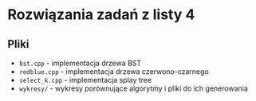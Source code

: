 # Rozwiązania zadań z listy 4

## Pliki
 - `bst.cpp` - implementacja drzewa BST
 - `redblue.cpp` - implementacja drzewa czerwono-czarnego
 - `select_k.cpp` - implementacja splay tree
 - `wykresy/` - wykresy porównujące algorytmy i pliki do ich generowania